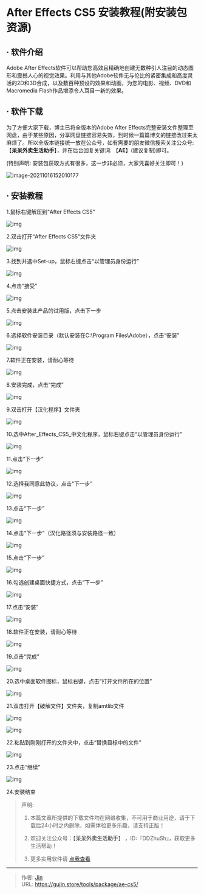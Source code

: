 # After Effects CS5 安装教程(附安装包资源)


## · 软件介绍
Adobe After Effects软件可以帮助您高效且精确地创建无数种引人注目的动态图形和震撼人心的视觉效果。利用与其他Adobe软件无与伦比的紧密集成和高度灵活的2D和3D合成，以及数百种预设的效果和动画，为您的电影、视频、DVD和Macromedia Flash作品增添令人耳目一新的效果。

## · 软件下载
为了方便大家下载，博主已将全版本的Adobe After Effects完整安装文件整理至网盘，由于某些原因，分享网盘链接容易失效，到时候一篇篇博文的链接改过来太麻烦了。所以全版本链接统一放在公众号，如有需要的朋友微信搜索关注公众号: 【**呆呆外卖生活助手**】，并在后台回复关键词: 【**AE**】(建议复制)即可。

(特别声明: 安装包获取方式有很多，这一步非必须，大家凭喜好关注即可！)

![image-20211016152010177](https://img.gujin.store/img/image-20211016152010177.png)

## · 安装教程

1.鼠标右键解压到“After Effects CS5”

![img](https://img.gujin.store/img/v2-486b34d315052da4c24d3f459658569d_720w.png)

2.双击打开“After Effects CS5”文件夹

![img](https://img.gujin.store/img/v2-ff05fbc27f1bce6c3d1c95eae1e4852d_720w.png)

3.找到并选中Set-up，鼠标右键点击“以管理员身份运行”

![img](https://img.gujin.store/img/v2-3fa61dc0fa9a5b6eb1e6e76778c66b7a_720w.png)



4.点击“接受”

![img](https://img.gujin.store/img/v2-ab623e6f072da1c9110f9375e7d5dfd8_720w.png)

5.点击安装此产品的试用版，点击下一步

![img](https://img.gujin.store/img/v2-2a4db50339cbc27ec270ec1ff1e1071f_720w.png)

6.选择软件安装目录（默认安装在C:\Program Files\Adobe），点击“安装”

![img](https://img.gujin.store/img/v2-32a74cc79a70f959cddee95383c61a51_720w.png)

7.软件正在安装，请耐心等待

![img](https://img.gujin.store/img/v2-1b8c5dce9d129b21c2e8360f3db6d9bc_720w.png)

8.安装完成，点击“完成”

![img](https://img.gujin.store/img/v2-622715367bbf916a5c844ec3366b6d8d_720w.png)

9.双击打开【汉化程序】文件夹

![img](https://img.gujin.store/img/v2-3a64c937f407ac10a566e596f1dd1312_720w.png)



10.选中After_Effects_CS5_中文化程序，鼠标右键点击“以管理员身份运行”

![img](https://img.gujin.store/img/v2-52f18ae11ed440f16c7ff131196ec497_720w.png)

11.点击“下一步”

![img](https://img.gujin.store/img/v2-b0f9667a48e980db73b22d694dfd3428_720w.png)

12.选择我同意此协议，点击“下一步”

![img](https://img.gujin.store/img/v2-ab53d09893c20f0d16118089583c1cb1_720w.png)

13.点击“下一步”

![img](https://img.gujin.store/img/v2-6520ac558718dc6fc07bfad6553cf539_720w.png)

14.点击“下一步”（汉化路径须与安装路径一致）

![img](https://img.gujin.store/img/v2-5fc4bd3d256fa364a0f843390aeee8d6_720w.png)

15.点击“下一步”

![img](https://img.gujin.store/img/v2-8b660db59e8aef9e708f6f0e1ef0858c_720w.png)

16.勾选创建桌面快捷方式，点击“下一步”

![img](https://img.gujin.store/img/v2-1b3388d09a1f58cdf9824d81b8d058df_720w.png)

17.点击“安装”

![img](https://img.gujin.store/img/v2-287fa21e79c4cdb92017125b21a75678_720w.png)

18.软件正在安装，请耐心等待

![img](https://img.gujin.store/img/v2-6edaeda2c788f86ce57b5995efdc558a_720w.png)

19.点击“完成”

![img](https://img.gujin.store/img/v2-b7e215423088a818df3ac29afdc3f884_720w.png)

20.选中桌面软件图标，鼠标右键，点击“打开文件所在的位置”

![img](https://img.gujin.store/img/v2-ee3df44fac6abc4bed7a12c5c0c7a5a9_720w.png)

21.双击打开【破解文件】文件夹，复制amtlib文件

![img](https://img.gujin.store/img/v2-b8543619b8044cd5792dd818160da786_720w.png)

![img](https://img.gujin.store/img/v2-0116dcf881434c69be15b21ee5623388_720w.png)



22.粘贴到刚刚打开的文件夹中，点击“替换目标中的文件”

![img](https://img.gujin.store/img/v2-09e7c370063c57e1b71882c3fb01555b_720w.png)

23.点击“继续”

![img](https://img.gujin.store/img/v2-199647a4a2526a116ed47aa30ed155cc_720w.png)



24.安装结束




> 声明: 
>
> 1. 本篇文章所提供的下载文件均在网络收集，不可用于商业用途，请于下载后24小时之内删除，如需体验更多乐趣，请支持正版！
>
> 2. 欢迎关注公众号：【**呆呆外卖生活助手**】 ，ID:『DDZhuSh』，获取更多生活帮助！
>
> 3. 更多实用软件请  [点我查看](/tools)

---

> 作者: [Jin](https://img.gujin.store/img/favicon.ico)  
> URL: https://gujin.store/tools/package/ae-cs5/  

